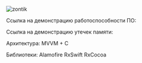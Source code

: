 ![zontik](https://user-images.githubusercontent.com/50994543/99689483-1aebf900-2a98-11eb-9a3e-01cb18b0c748.png)

Ссылка на демонстрацию работоспособности ПО: 

[ссылка ✅]: https://youtu.be/Kp8MyCcc_C8

Ссылка на демонстрацию утечек памяти:

[ссылка 🌀]: https://youtu.be/9ZD1m8bqP8g



Архитектура:
MVVM + C

Библиотеки:
Alamofire
RxSwift
RxCocoa
